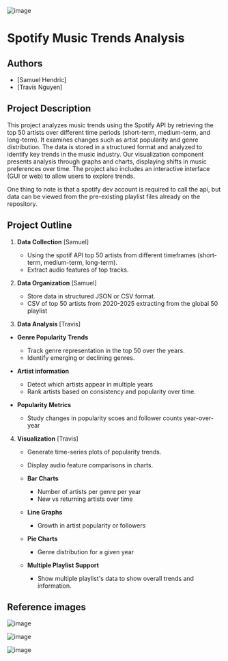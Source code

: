 ![image](https://github.com/user-attachments/assets/be8290ce-f75b-4a89-bfaa-e32301e53e80)

# Spotify Music Trends Analysis

## Authors
- [Samuel Hendric]  
- [Travis Nguyen]  

## Project Description
This project analyzes music trends using the Spotify API by retrieving the top 50 artists over different time periods (short-term, medium-term, and long-term). It examines changes such as artist popularity and genre distribution. The data is stored in a structured format and analyzed to identify key trends in the music industry. Our visualization component presents analysis through graphs and charts, displaying shifts in music preferences over time. The project also includes an interactive interface (GUI or web) to allow users to explore trends.

One thing to note is that a spotify dev account is required to call the api, but data can be viewed from the pre-existing playlist files already on the repository.


## Project Outline
1. **Data Collection**  [Samuel]
   - Using the spotif API top 50 artists from different timeframes (short-term, medium-term, long-term).  
   - Extract audio features of top tracks.  

2. **Data Organization**  [Samuel]
   - Store data in structured JSON or CSV format.
   - CSV of top 50 artists from 2020-2025 extracting from the global 50 playlist

3. **Data Analysis**    [Travis]
  - **Genre Popularity Trends**
    - Track genre representation in the top 50 over the years.
    - Identify emerging or declining genres.

  - **Artist information**
    - Detect which artists appear in multiple years
    - Rank artists based on consistency and popularity over time.

  - **Popularity Metrics**
    - Study changes in popularity scoes and follower counts year-over-year

4. **Visualization**  [Travis]
   - Generate time-series plots of popularity trends.  
   - Display audio feature comparisons in charts.  
    - **Bar Charts**
      - Number of artists per genre per year
      - New vs returning artists over time

    - **Line Graphs**
      - Growth in artist popularity or followers

    - **Pie Charts**
      - Genre distribution for a given year
   - **Multiple Playlist Support**
     - Show multiple playlist's data to show overall trends and information.
    

## Reference images
   
![image](https://github.com/user-attachments/assets/8ddee779-e740-4485-aed6-8f00e8b940da)

![image](https://github.com/user-attachments/assets/956d23f8-9955-4cdf-b02d-a28afb1d1cf9)

![image](https://github.com/user-attachments/assets/ea32c73e-5e4a-4558-beb4-7a0e56e4ba5c)

